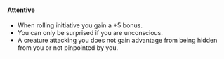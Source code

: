 #### Attentive

- When rolling initiative you gain a +5 bonus.
- You can only be surprised if you are unconscious.
- A creature attacking you does not gain advantage from being hidden from you or not pinpointed by you.

